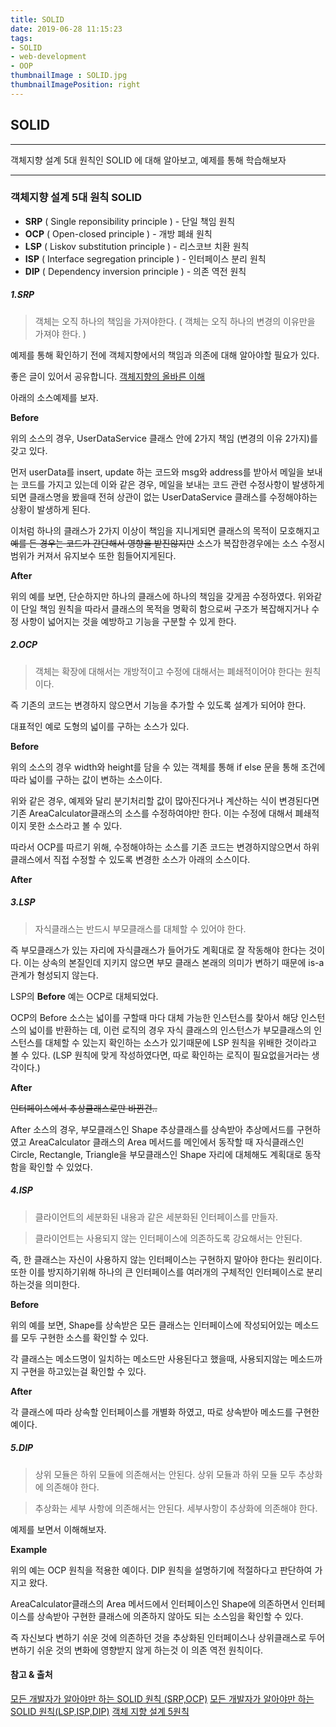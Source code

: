 ```yaml
---
title: SOLID
date: 2019-06-28 11:15:23
tags:
- SOLID
- web-development
- OOP
thumbnailImage : SOLID.jpg
thumbnailImagePosition: right
---
```



## SOLID

---

객체지향 설계 5대 원칙인 SOLID 에 대해 알아보고, 예제를 통해 학습해보자

---

<!--more -->

### 객체지향 설계 5대 원칙 SOLID

- **SRP** ( Single reponsibility principle ) - 단일 책임 원칙
- **OCP** ( Open-closed principle ) - 개방 폐쇄 원칙
- **LSP** ( Liskov substitution principle ) - 리스코브 치환 원칙
- **ISP** ( Interface segregation principle ) - 인터페이스 분리 원칙
- **DIP** ( Dependency inversion principle ) - 의존 역전 원칙


##### 1.SRP
>객체는 오직 하나의 책임을 가져야한다. ( 객체는 오직 하나의 변경의 이유만을 가져야 한다. )

예제를 통해 확인하기 전에 객체지향에서의 책임과 의존에 대해 알아야할 필요가 있다.

좋은 글이 있어서 공유합니다.
[객체지향의 올바른 이해](https://effectiveprogramming.tistory.com/entry/%EA%B0%9D%EC%B2%B4%EC%A7%80%ED%96%A5%EC%9D%98-%EC%98%AC%EB%B0%94%EB%A5%B8-%EC%9D%B4%ED%95%B4-%EC%B1%85%EC%9E%84Responsibility?category=660012)


아래의 소스예제를 보자.


**Before**

<script src="https://gist.github.com/Inhog/c117bfbaa2cbd2a85026464309b31a46.js"></script>

위의 소스의 경우, UserDataService 클래스 안에 2가지 책임 (변경의 이유 2가지)를 갖고 있다.

먼저 userData를 insert, update 하는 코드와 msg와 address를 받아서 메일을 보내는 코드를 가지고 있는데 이와 같은 경우, 메일을 보내는 코드 관련 수정사항이 발생하게 되면 클래스명을 봤을때 전혀 상관이 없는 UserDataService 클래스를 수정해야하는 상황이 발생하게 된다.

이처럼 하나의 클래스가 2가지 이상이 책임을 지니게되면 클래스의 목적이 모호해지고 ~~예를 든 경우는 코드가 간단해서 영향을 받진않지만~~ 소스가 복잡한경우에는 소스 수정시 범위가 커져서 유지보수 또한 힘들어지게된다.


**After**

<script src="https://gist.github.com/Inhog/b226df86b6ffb690375e9989987c03fe.js"></script>


위의 예를 보면, 단순하지만 하나의 클래스에 하나의 책임을 갖게끔 수정하였다. 위와같이 단일 책임 원칙을 따라서 클래스의 목적을 명확히 함으로써 구조가 복잡해지거나 수정 사항이 넓어지는 것을 예방하고 기능을 구분할 수 있게 한다.



##### 2.OCP

>객체는 확장에 대해서는 개방적이고 수정에 대해서는 폐쇄적이어야 한다는 원칙이다.

즉 기존의 코드는 변경하지 않으면서 기능을 추가할 수 있도록 설계가 되어야 한다.

대표적인 예로 도형의 넓이를 구하는 소스가 있다.

**Before**

<script src="https://gist.github.com/Inhog/cf288012ddf81997e45a00d774ac2e79.js"></script>


위의 소스의 경우 width와 height를 담을 수 있는 객체를 통해 if else 문을 통해 조건에 따라 넓이를 구하는 값이 변하는 소스이다.

위와 같은 경우, 예제와 달리 분기처리할 값이 많아진다거나 계산하는 식이 변경된다면 기존 AreaCalculator클래스의 소스를 수정하여야만 한다. 이는 수정에 대해서 폐쇄적이지 못한 소스라고 볼 수 있다.

따라서 OCP를 따르기 위해, 수정해야하는 소스를 기존 코드는 변경하지않으면서 하위클래스에서 직접 수정할 수 있도록 변경한 소스가 아래의 소스이다.

**After**

<script src="https://gist.github.com/Inhog/89f804c93d22a3ad06fbda35b96c2e49.js"></script>


##### 3.LSP

> 자식클래스는 반드시 부모클래스를 대체할 수 있어야 한다.

즉 부모클래스가 있는 자리에 자식클래스가 들어가도 계획대로 잘 작동해야 한다는 것이다. 이는 상속의 본질인데 지키지 않으면 부모 클래스 본래의 의미가 변하기 때문에 is-a 관계가 형성되지 않는다.

LSP의 **Before** 예는 OCP로 대체되었다.

OCP의 Before 소스는 넓이를 구할때 마다 대체 가능한 인스턴스를 찾아서 해당 인스턴스의 넓이를 반환하는 데, 이런 로직의 경우 자식 클래스의 인스턴스가 부모클래스의 인스턴스를 대체할 수 있는지 확인하는 소스가 있기때문에 LSP 원칙을 위배한 것이라고 볼 수 있다. (LSP 원칙에 맞게 작성하였다면, 따로 확인하는 로직이 필요없을거라는 생각이다.)

**After**
<script src="https://gist.github.com/Inhog/91fc9151919c90bce8cf7a86c9e599b5.js"></script>

~~인터페이스에서 추상클래스로만 바뀐건..~~


After 소스의 경우, 부모클래스인 Shape 추상클래스를 상속받아 추상메서드를 구현하였고 AreaCalculator 클래스의 Area 메서드를 메인에서 동작할 때 자식클래스인 Circle, Rectangle, Triangle을 부모클래스인 Shape 자리에 대체해도 계획대로 동작함을 확인할 수 있었다.

##### 4.ISP

> 클라이언트의 세분화된 내용과 같은 세분화된 인터페이스를 만들자.

> 클라이언트는 사용되지 않는 인터페이스에 의존하도록 강요해서는 안된다.

즉, 한 클래스는 자신이 사용하지 않는 인터페이스는 구현하지 말아야 한다는 원리이다. 또한 이를 방지하기위해 하나의 큰 인터페이스를 여러개의 구체적인 인터페이스로 분리하는것을 의미한다.

**Before**

<script src="https://gist.github.com/Inhog/9314eab44bfa2666af75337f3c1375de.js"></script>

위의 예를 보면, Shape를 상속받은 모든 클래스는 인터페이스에 작성되어있는 메소드를 모두 구현한 소스를 확인할 수 있다.

각 클래스는 메소드명이 일치하는 메소드만 사용된다고 했을때, 사용되지않는 메소드까지 구현을 하고있는걸 확인할 수 있다.

**After**

<script src="https://gist.github.com/Inhog/59502dac491cfce19a09332acfbf0c7a.js"></script>

각 클래스에 따라 상속할 인터페이스를 개별화 하였고, 따로 상속받아 메소드를 구현한 예이다.


##### 5.DIP

> 상위 모듈은 하위 모듈에 의존해서는 안된다. 상위 모듈과 하위 모듈 모두 추상화에 의존해야 한다.

> 추상화는 세부 사항에 의존해서는 안된다. 세부사항이 추상화에 의존해야 한다.

예제를 보면서 이해해보자.

**Example**

<script src="https://gist.github.com/Inhog/89f804c93d22a3ad06fbda35b96c2e49.js"></script>


위의 예는 OCP 원칙을 적용한 예이다. DIP 원칙을 설명하기에 적절하다고 판단하여 가지고 왔다.

AreaCalculator클래스의 Area 메서드에서 인터페이스인 Shape에 의존하면서 인터페이스를 상속받아 구현한 클래스에 의존하지 않아도 되는 소스임을 확인할 수 있다.

즉 자신보다 변하기 쉬운 것에 의존하던 것을 추상화된 인터페이스나 상위클래스로 두어 변하기 쉬운 것의 변화에 영향받지 않게 하는것 이 의존 역전 원칙이다.


#### 참고 & 출처

[모든 개발자가 알아야만 하는 SOLID 원칙 (SRP,OCP)](http://doublem.org/SOLID_SRP_OCP/)
[모든 개발자가 알아야만 하는 SOLID 원칙(LSP,ISP,DIP)](http://doublem.org/SOLID_LSP_ISP_DIP/)
[객체 지향 설계 5원칙](https://karenn.tistory.com/11)
